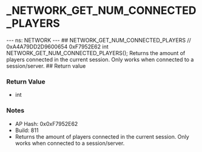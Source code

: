 # _NETWORK_GET_NUM_CONNECTED_PLAYERS

--- ns: NETWORK --- ## NETWORK_GET_NUM_CONNECTED_PLAYERS  // 0xA4A79DD2D9600654 0xF7952E62 int NETWORK_GET_NUM_CONNECTED_PLAYERS();  Returns the amount of players connected in the current session. Only works when connected to a session/server.  ## Return value

### Return Value
* int

### Notes
* AP Hash: 0x0xF7952E62
* Build: 811
* Returns the amount of players connected in the current session. Only works when connected to a session/server.

